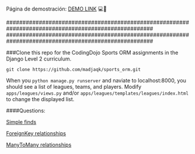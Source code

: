 Página de demostración: [DEMO LINK](https://sportsorm.herokuapp.com/) 💻🐍

#####################################################################################################
#####################################################################################################

###Clone this repo for the CodingDojo Sports ORM assignments in the Django Level 2 curriculum.

`git clone https://github.com/madjaqk/sports_orm.git`

When you `python manage.py runserver` and naviate to localhost:8000, you should see a list of leagues, teams, and players.  Modify `apps/leagues/views.py` and/or `apps/leagues/templates/leagues/index.html` to change the displayed list.

####Questions:

[Simple finds](level_1.md)

[ForeignKey relationships](level_2.md)

[ManyToMany relationships](level_3.md)